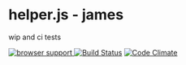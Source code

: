 # helper.js - james 

wip and ci tests


[![browser support](https://ci.testling.com/weiland/helper.js.png)
](https://ci.testling.com/$YOUR_USERNAME_HERE/max-by)
[![Build Status](https://travis-ci.org/weiland/helper.js.svg?branch=master)](https://travis-ci.org/weiland/helper.js)
[![Code Climate](https://codeclimate.com/github/weiland/helper.js/badges/gpa.svg)](https://codeclimate.com/github/weiland/helper.js)
